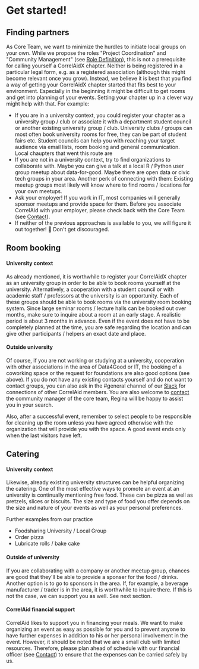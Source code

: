 # Get started!

## Finding partners

As Core Team, we want to minimize the hurdles to initiate local groups on your own. While we propose the roles "Project Coordination" and "Community Management" \(see [Role Definition](role-definitions.md)\), this is not a prerequisite for calling yourself a CorrelAidX chapter. Neither is being registered in a particular legal form, e.g. as a registered association \(although this might become relevant once you grow\). Instead, we believe it is best that you find a way of getting your CorrelAidX chapter started that fits best to your environment. Especially in the beginning it might be difficult to get rooms and get into planning of your events. Setting your chapter up in a clever way might help with that. For example:

* If you are in a university context, you could register your chapter as a university group / club or associate it with a department student council or another existing university group / club. University clubs / groups can most often book university rooms for free, they can be part of student fairs etc. Student councils can help you with reaching your target audience via email lists, room booking and general communication. Local chaupters that went this route are 
* If you are not in a university context, try to find organizations to collaborate with. Maybe you can give a talk at a local R / Python user group meetup about data-for-good. Maybe there are open data or civic tech groups in your area. Another perk of connecting with them: Existing meetup groups most likely will know where to find rooms / locations for your own meetups. 
* Ask your employer! If you work in IT, most companies will generally sponsor meetups and provide space for them. Before you associate CorrelAid with your employer, please check back with the Core Team \(see [Contact](contact.md)\). 
* If neither of the previous approaches is available to you, we will figure it out together! 💪 Don't get discouraged.

## Room booking

#### University context

As already mentioned, it is worthwhile to register your CorrelAidX chapter as an university group in order to be able to book rooms yourself at the university. Alternatively, a cooperation with a student council or with academic staff / professors at the university is an opportunity. Each of these groups should be able to book rooms via the university room booking system. Since large seminar rooms / lecture halls can be booked out over months, make sure to inquire about a room at an early stage. A realistic period is about 3 months in advance. Even if the event does not have to be completely planned at the time, you are safe regarding the location and can give other participants / helpers an exact date and place.

#### Outside university

Of course, if you are not working or studying at a university, cooperation with other associations in the area of Data4Good or IT, the booking of a coworking space or the request for foundations are also good options \(see above\). If you do not have any existing contacts yourself and do not want to contact groups, you can also ask in the \#general channel of our [Slack](https://docs.correlaid.org/wiki/faq#everything-seems-to-be-on-slack-how-do-i-get-on-there) for connections of other CorrelAid members. You are also welcome to [contact](contact.md) the community manager of the core team, Regina will be happy to assist you in your search.

Also, after a successful event, remember to select people to be responsible for cleaning up the room unless you have agreed otherwise with the organization that will provide you with the space. A good event ends only when the last visitors have left.

## Catering

#### University context

Likewise, already existing university structures can be helpful organizing the catering. One of the most effective ways to promote an event at an university is continually mentioning free food. These can be pizza as well as pretzels, slices or biscuits. The size and type of food you offer depends on the size and nature of your events as well as your personal preferences.

Further examples from our practice

* Foodsharing University / Local Group
* Order pizza
* Lubricate rolls / bake cake

#### Outside of university

If you are collaborating with a company or another meetup group, chances are good that they'll be able to provide a sponser for the food / drinks. Another option is to go to sponsors in the area. If, for example, a beverage manufacturer / trader is in the area, it is worthwhile to inquire there. If this is not the case, we can support you as well. See next section.

#### CorrelAid financial support

CorrelAid likes to support you in financing your meals. We want to make organizing an event as easy as possible for you and to prevent anyone to have further expenses in addition to his or her personal involvement in the event. However, it should be noted that we are a small club with limited resources. Therefore, please plan ahead of schedule with our financial officer \(see [Contact](contact.md)\) to ensure that the expenses can be carried safely by us. 

